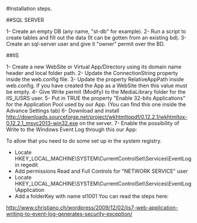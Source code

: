 #Installation steps.

##SQL SERVER

1- Create an empty DB (any name, "st-db" for example). 
2- Run a script to create tables and fill out the data (It can be gotten from an existing bd).
3- Create an sql-server user and give it "owner" permit over the BD. 

##IIS


1- Create a new WebSite or Virtual App/Directory using its domain name header and local folder path.
2- Update the ConnectionString property inside the web.config file. 
3- Update the property RelativeAppPath inside web.config. If you have created the App as a WebSite then this value must be empty.
4- Give Write permit (Modify) to the MediaLibrary folder for the IIS_IUSRS user. 
5- Put in TRUE the property "Enable 32-bits Applications" for the Application Pool used by our App. (You can find this one inside the Advance Settings tab)
6- Download and install http://downloads.sourceforge.net/project/wkhtmltopdf/0.12.2.1/wkhtmltox-0.12.2.1_msvc2013-win32.exe on the server.
7- Enable the possibility of Write to the Windows Event Log through this our App: 

To allow that you need to do some set up in the system registry. 

- Locate HKEY_LOCAL_MACHINE\SYSTEM\CurrentControlSet\Services\EventLog in regedit
- Add permissions Read and Full Controls for "NETWORK SERVICE" user
- Locate HKEY_LOCAL_MACHINE\SYSTEM\CurrentControlSet\Services\EventLog\Application
- Add a folderKey with name st1001 
 You can read the steps here: 

http://www.christiano.ch/wordpress/2009/12/02/iis7-web-application-writing-to-event-log-generates-security-exception/



